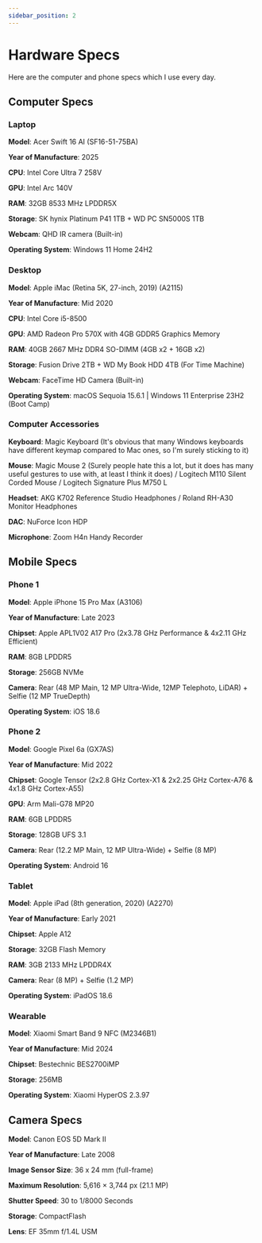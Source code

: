 ```yaml
---
sidebar_position: 2
---
```


# Hardware Specs

Here are the computer and phone specs which I use every day.

## Computer Specs

### Laptop

**Model**: Acer Swift 16 AI (SF16-51-75BA)

**Year of Manufacture**: 2025

**CPU**: Intel Core Ultra 7 258V

**GPU**: Intel Arc 140V

**RAM**: 32GB 8533 MHz LPDDR5X

**Storage**: SK hynix Platinum P41 1TB + WD PC SN5000S 1TB

**Webcam**: QHD IR camera (Built-in)

**Operating System**: Windows 11 Home 24H2

### Desktop

**Model**: Apple iMac (Retina 5K, 27-inch, 2019) (A2115)

**Year of Manufacture**: Mid 2020

**CPU**: Intel Core i5-8500

**GPU**: AMD Radeon Pro 570X with 4GB GDDR5 Graphics Memory

**RAM**: 40GB 2667 MHz DDR4 SO-DIMM (4GB x2 + 16GB x2)

**Storage**: Fusion Drive 2TB + WD My Book HDD 4TB (For Time Machine)

**Webcam**: FaceTime HD Camera (Built-in)

**Operating System**: macOS Sequoia 15.6.1 | Windows 11 Enterprise 23H2 (Boot Camp)

### Computer Accessories

**Keyboard**: Magic Keyboard (It's obvious that many Windows keyboards have different keymap compared to Mac ones, so I'm surely sticking to it)

**Mouse**: Magic Mouse 2 (Surely people hate this a lot, but it does has many useful gestures to use with, at least I think it does) / Logitech M110 Silent Corded Mouse / Logitech Signature Plus M750 L

**Headset**: AKG K702 Reference Studio Headphones / Roland RH-A30 Monitor Headphones

**DAC**: NuForce Icon HDP

**Microphone**: Zoom H4n Handy Recorder

## Mobile Specs

### Phone 1

**Model**: Apple iPhone 15 Pro Max (A3106)

**Year of Manufacture**: Late 2023

**Chipset**: Apple APL1V02 A17 Pro (2x3.78 GHz Performance & 4x2.11 GHz Efficient)

**RAM**: 8GB LPDDR5

**Storage**: 256GB NVMe

**Camera**: Rear (48 MP Main, 12 MP Ultra-Wide, 12MP Telephoto, LiDAR) + Selfie (12 MP TrueDepth)

**Operating System**: iOS 18.6

### Phone 2

**Model**: Google Pixel 6a (GX7AS)

**Year of Manufacture**: Mid 2022

**Chipset**: Google Tensor (2x2.8 GHz Cortex-X1 & 2x2.25 GHz Cortex-A76 & 4x1.8 GHz Cortex-A55)

**GPU**: Arm Mali-G78 MP20

**RAM**: 6GB LPDDR5

**Storage**: 128GB UFS 3.1

**Camera**: Rear (12.2 MP Main, 12 MP Ultra-Wide) + Selfie (8 MP)

**Operating System**: Android 16

### Tablet

**Model**: Apple iPad (8th generation, 2020) (A2270)

**Year of Manufacture**: Early 2021

**Chipset**: Apple A12

**Storage**: 32GB Flash Memory

**RAM**: 3GB 2133 MHz LPDDR4X

**Camera**: Rear (8 MP) + Selfie (1.2 MP)

**Operating System**: iPadOS 18.6

### Wearable

**Model**: Xiaomi Smart Band 9 NFC (M2346B1)

**Year of Manufacture**: Mid 2024

**Chipset**: Bestechnic BES2700iMP

**Storage**: 256MB

**Operating System**: Xiaomi HyperOS 2.3.97

## Camera Specs

**Model**: Canon EOS 5D Mark II

**Year of Manufacture**: Late 2008

**Image Sensor Size**: 36 x 24 mm (full-frame)

**Maximum Resolution**: 5,616 × 3,744 px (21.1 MP)

**Shutter Speed**: 30 to 1/8000 Seconds

**Storage**: CompactFlash

**Lens**: EF 35mm f/1.4L USM
